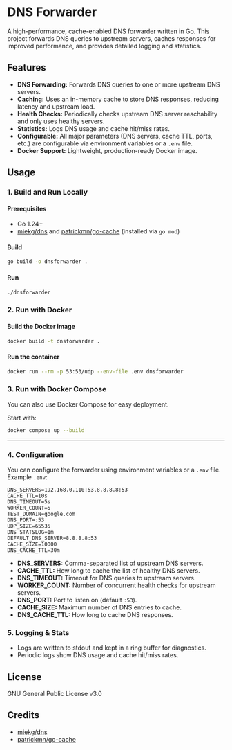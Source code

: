 # DNS Forwarder

A high-performance, cache-enabled DNS forwarder written in Go. This project forwards DNS queries to upstream servers, caches responses for improved performance, and provides detailed logging and statistics.

## Features
- **DNS Forwarding:** Forwards DNS queries to one or more upstream DNS servers.
- **Caching:** Uses an in-memory cache to store DNS responses, reducing latency and upstream load.
- **Health Checks:** Periodically checks upstream DNS server reachability and only uses healthy servers.
- **Statistics:** Logs DNS usage and cache hit/miss rates.
- **Configurable:** All major parameters (DNS servers, cache TTL, ports, etc.) are configurable via environment variables or a `.env` file.
- **Docker Support:** Lightweight, production-ready Docker image.

## Usage

### 1. Build and Run Locally

#### Prerequisites
- Go 1.24+
- [miekg/dns](https://github.com/miekg/dns) and [patrickmn/go-cache](https://github.com/patrickmn/go-cache) (installed via `go mod`)

#### Build
```sh
go build -o dnsforwarder .
```

#### Run
```sh
./dnsforwarder
```

### 2. Run with Docker

#### Build the Docker image
```sh
docker build -t dnsforwarder .
```

#### Run the container
```sh
docker run --rm -p 53:53/udp --env-file .env dnsforwarder
```


### 3. Run with Docker Compose

You can also use Docker Compose for easy deployment.

Start with:
```sh
docker compose up --build
```

---

### 4. Configuration

You can configure the forwarder using environment variables or a `.env` file. Example `.env`:

```
DNS_SERVERS=192.168.0.110:53,8.8.8.8:53
CACHE_TTL=10s
DNS_TIMEOUT=5s
WORKER_COUNT=5
TEST_DOMAIN=google.com
DNS_PORT=:53
UDP_SIZE=65535
DNS_STATSLOG=1m
DEFAULT_DNS_SERVER=8.8.8.8:53
CACHE_SIZE=10000
DNS_CACHE_TTL=30m
```

- **DNS_SERVERS:** Comma-separated list of upstream DNS servers.
- **CACHE_TTL:** How long to cache the list of healthy DNS servers.
- **DNS_TIMEOUT:** Timeout for DNS queries to upstream servers.
- **WORKER_COUNT:** Number of concurrent health checks for upstream servers.
- **DNS_PORT:** Port to listen on (default `:53`).
- **CACHE_SIZE:** Maximum number of DNS entries to cache.
- **DNS_CACHE_TTL:** How long to cache DNS responses.

### 5. Logging & Stats
- Logs are written to stdout and kept in a ring buffer for diagnostics.
- Periodic logs show DNS usage and cache hit/miss rates.

## License
GNU General Public License v3.0

## Credits
- [miekg/dns](https://github.com/miekg/dns)
- [patrickmn/go-cache](https://github.com/patrickmn/go-cache)
